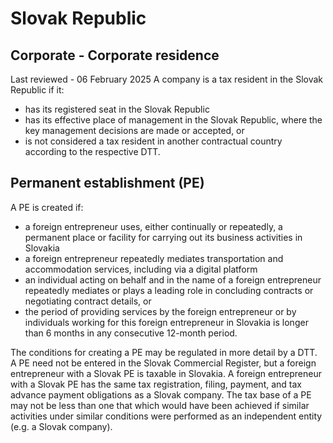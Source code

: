 # Slovak Republic
## Corporate - Corporate residence
Last reviewed - 06 February 2025
A company is a tax resident in the Slovak Republic if it:
  * has its registered seat in the Slovak Republic
  * has its effective place of management in the Slovak Republic, where the key management decisions are made or accepted, or
  * is not considered a tax resident in another contractual country according to the respective DTT.


## Permanent establishment (PE)
A PE is created if:
  * a foreign entrepreneur uses, either continually or repeatedly, a permanent place or facility for carrying out its business activities in Slovakia
  * a foreign entrepreneur repeatedly mediates transportation and accommodation services, including via a digital platform
  * an individual acting on behalf and in the name of a foreign entrepreneur repeatedly mediates or plays a leading role in concluding contracts or negotiating contract details, or
  * the period of providing services by the foreign entrepreneur or by individuals working for this foreign entrepreneur in Slovakia is longer than 6 months in any consecutive 12-month period.


The conditions for creating a PE may be regulated in more detail by a DTT.
A PE need not be entered in the Slovak Commercial Register, but a foreign entrepreneur with a Slovak PE is taxable in Slovakia. A foreign entrepreneur with a Slovak PE has the same tax registration, filing, payment, and tax advance payment obligations as a Slovak company. The tax base of a PE may not be less than one that which would have been achieved if similar activities under similar conditions were performed as an independent entity (e.g. a Slovak company).
